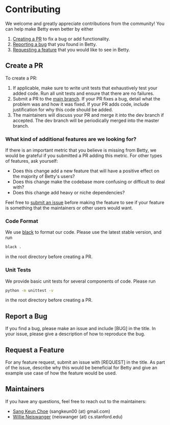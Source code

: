 # Contributing

We welcome and greatly appreciate contributions from the community! You can
help make Betty even better by either

1. [Creating a PR](#create-a-pr) to fix a bug or add functionality.
2. [Reporting a bug](#report-a-bug) that you found in Betty.
3. [Requesting a feature](#request-a-feature) that you would like to
   see in Betty.

## Create a PR

To create a PR:

1. If applicable, make sure to write unit tests that exhaustively test your
   added code. Run all unit tests and ensure that there are no failures.
2. Submit a PR to the [main branch](.).
   If your PR fixes a bug, detail what the problem was and how it was fixed.
   If your PR adds code, include justification for why this code should be added.
3. The maintainers will discuss your PR and merge it into the dev branch if
   accepted. The dev branch will be periodically merged into the master branch.

### What kind of additional features are we looking for?

If there is an important metric that you believe is missing from Betty, we would
be grateful if you submitted a PR adding this metric. For other types of features,
ask yourself:

* Does this change add a new feature that will have a positive effect on the
  majority of Betty's users?
* Does this change make the codebase more confusing or difficult to deal with?
* Does this change add heavy or niche dependencies?

Feel free to [submit an issue](#request-a-feature) before making the
feature to see if your feature is something that the maintainers or other users
would want.

### Code Format

We use [black](https://black.readthedocs.io/en/stable/getting_started.html) to
format our code. Please use the latest stable version, and run

```bash
black .
```

in the root directory before creating a PR.

### Unit Tests

We provide basic unit tests for several components of code.
Please run

```bash
python -m unittest -v
```

in the root directory before creating a PR.

## Report a Bug

If you find a bug, please make an issue and include [BUG] in the title. In
your issue, please give a description of how to reproduce the bug.

## Request a Feature

For any feature request, submit an issue with [REQUEST] in the title.
As part of the issue, describe why this would be beneficial for Betty and give
an example use case of how the feature would be used.

## Maintainers

If you have any questions, feel free to reach out to the maintainers:

* [Sang Keun Choe](https://github.com/sangkeun00) (sangkeun00 (at) gmail.com)
* [Willie Neiswanger](https://github.com/willieneis) (neiswanger (at) cs.stanford.edu)
